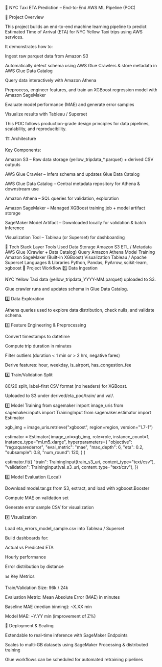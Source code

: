 🚖 NYC Taxi ETA Prediction – End-to-End AWS ML Pipeline (POC)

📌 Project Overview

This project builds an end-to-end machine learning pipeline to predict Estimated Time of Arrival (ETA) for NYC Yellow Taxi trips using AWS services.

It demonstrates how to:

Ingest raw parquet data from Amazon S3

Automatically detect schema using AWS Glue Crawlers & store metadata in AWS Glue Data Catalog

Query data interactively with Amazon Athena

Preprocess, engineer features, and train an XGBoost regression model with Amazon SageMaker

Evaluate model performance (MAE) and generate error samples

Visualize results with Tableau / Superset

This POC follows production-grade design principles for data pipelines, scalability, and reproducibility.

🏗 Architecture

Key Components:

Amazon S3 – Raw data storage (yellow_tripdata_*.parquet) + derived CSV outputs

AWS Glue Crawler – Infers schema and updates Glue Data Catalog

AWS Glue Data Catalog – Central metadata repository for Athena & downstream use

Amazon Athena – SQL queries for validation, exploration

Amazon SageMaker – Managed XGBoost training job + model artifact storage

SageMaker Model Artifact – Downloaded locally for validation & batch inference

Visualization Tool – Tableau (or Superset) for dashboarding

🔧 Tech Stack
Layer	Tools Used
Data Storage	Amazon S3
ETL / Metadata	AWS Glue (Crawler + Data Catalog)
Query	Amazon Athena
Model Training	Amazon SageMaker (Built-in XGBoost)
Visualization	Tableau / Apache Superset
Languages & Libraries	Python, Pandas, PyArrow, scikit-learn, xgboost
📂 Project Workflow
1️⃣ Data Ingestion

NYC Yellow Taxi data (yellow_tripdata_YYYY-MM.parquet) uploaded to S3.

Glue crawler runs and updates schema in Glue Data Catalog.

2️⃣ Data Exploration

Athena queries used to explore data distribution, check nulls, and validate schema.

3️⃣ Feature Engineering & Preprocessing

Convert timestamps to datetime

Compute trip duration in minutes

Filter outliers (duration < 1 min or > 2 hrs, negative fares)

Derive features: hour, weekday, is_airport, has_congestion_fee

4️⃣ Train/Validation Split

80/20 split, label-first CSV format (no headers) for XGBoost.

Uploaded to S3 under derived/eta_poc/train/ and val/.

5️⃣ Model Training
from sagemaker import image_uris
from sagemaker.inputs import TrainingInput
from sagemaker.estimator import Estimator

xgb_img = image_uris.retrieve("xgboost", region=region, version="1.7-1")

estimator = Estimator(
    image_uri=xgb_img,
    role=role,
    instance_count=1,
    instance_type="ml.m5.xlarge",
    hyperparameters={
        "objective": "reg:squarederror",
        "eval_metric": "mae",
        "max_depth": 6,
        "eta": 0.2,
        "subsample": 0.8,
        "num_round": 120,
    }
)

estimator.fit({
    "train": TrainingInput(train_s3_uri, content_type="text/csv"),
    "validation": TrainingInput(val_s3_uri, content_type="text/csv"),
})

6️⃣ Model Evaluation (Local)

Download model.tar.gz from S3, extract, and load with xgboost.Booster

Compute MAE on validation set

Generate error sample CSV for visualization

7️⃣ Visualization

Load eta_errors_model_sample.csv into Tableau / Superset

Build dashboards for:

Actual vs Predicted ETA

Hourly performance

Error distribution by distance

📊 Key Metrics

Train/Validation Size: 96k / 24k

Evaluation Metric: Mean Absolute Error (MAE) in minutes

Baseline MAE (median binning): ~X.XX min

Model MAE: ~Y.YY min (improvement of Z%)

🚀 Deployment & Scaling

Extendable to real-time inference with SageMaker Endpoints

Scales to multi-GB datasets using SageMaker Processing & distributed training

Glue workflows can be scheduled for automated retraining pipelines

